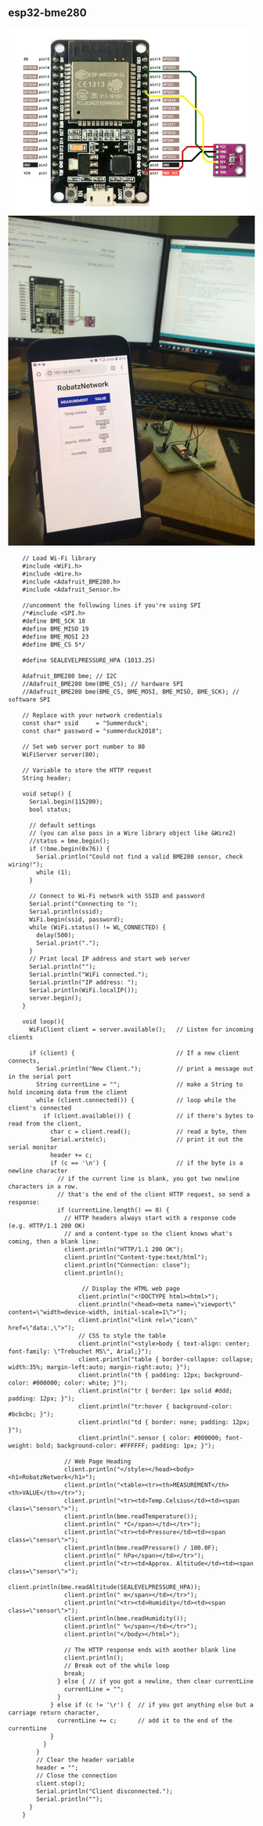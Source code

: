 ## esp32-bme280

![ESP32](https://github.com/Summerduck/esp32-bme280/blob/master/esp32%2Bbme280.png)
![ESP32_live](https://github.com/Summerduck/esp32-bme280/blob/master/photo_2019-02-23_18-18-06.jpg)


        // Load Wi-Fi library
        #include <WiFi.h>
        #include <Wire.h>
        #include <Adafruit_BME280.h>
        #include <Adafruit_Sensor.h>

        //uncomment the following lines if you're using SPI
        /*#include <SPI.h>
        #define BME_SCK 18
        #define BME_MISO 19
        #define BME_MOSI 23
        #define BME_CS 5*/

        #define SEALEVELPRESSURE_HPA (1013.25)

        Adafruit_BME280 bme; // I2C
        //Adafruit_BME280 bme(BME_CS); // hardware SPI
        //Adafruit_BME280 bme(BME_CS, BME_MOSI, BME_MISO, BME_SCK); // software SPI

        // Replace with your network credentials
        const char* ssid     = "Summerduck";
        const char* password = "summerduck2018";

        // Set web server port number to 80
        WiFiServer server(80);

        // Variable to store the HTTP request
        String header;

        void setup() {
          Serial.begin(115200);
          bool status;

          // default settings
          // (you can also pass in a Wire library object like &Wire2)
          //status = bme.begin();  
          if (!bme.begin(0x76)) {
            Serial.println("Could not find a valid BME280 sensor, check wiring!");
            while (1);
          }

          // Connect to Wi-Fi network with SSID and password
          Serial.print("Connecting to ");
          Serial.println(ssid);
          WiFi.begin(ssid, password);
          while (WiFi.status() != WL_CONNECTED) {
            delay(500);
            Serial.print(".");
          }
          // Print local IP address and start web server
          Serial.println("");
          Serial.println("WiFi connected.");
          Serial.println("IP address: ");
          Serial.println(WiFi.localIP());
          server.begin();
        }

        void loop(){
          WiFiClient client = server.available();   // Listen for incoming clients

          if (client) {                             // If a new client connects,
            Serial.println("New Client.");          // print a message out in the serial port
            String currentLine = "";                // make a String to hold incoming data from the client
            while (client.connected()) {            // loop while the client's connected
              if (client.available()) {             // if there's bytes to read from the client,
                char c = client.read();             // read a byte, then
                Serial.write(c);                    // print it out the serial monitor
                header += c;
                if (c == '\n') {                    // if the byte is a newline character
                  // if the current line is blank, you got two newline characters in a row.
                  // that's the end of the client HTTP request, so send a response:
                  if (currentLine.length() == 0) {
                    // HTTP headers always start with a response code (e.g. HTTP/1.1 200 OK)
                    // and a content-type so the client knows what's coming, then a blank line:
                    client.println("HTTP/1.1 200 OK");
                    client.println("Content-type:text/html");
                    client.println("Connection: close");
                    client.println();

                         // Display the HTML web page
                        client.println("<!DOCTYPE html><html>");
                        client.println("<head><meta name=\"viewport\" content=\"width=device-width, initial-scale=1\">");
                        client.println("<link rel=\"icon\" href=\"data:,\">");
                        // CSS to style the table 
                        client.println("<style>body { text-align: center; font-family: \"Trebuchet MS\", Arial;}");
                        client.println("table { border-collapse: collapse; width:35%; margin-left:auto; margin-right:auto; }");
                        client.println("th { padding: 12px; background-color: #000000; color: white; }");
                        client.println("tr { border: 1px solid #ddd; padding: 12px; }");
                        client.println("tr:hover { background-color: #bcbcbc; }");
                        client.println("td { border: none; padding: 12px; }");
                        client.println(".sensor { color: #000000; font-weight: bold; background-color: #FFFFFF; padding: 1px; }");

                    // Web Page Heading
                    client.println("</style></head><body><h1>RobatzNetwork</h1>");
                    client.println("<table><tr><th>MEASUREMENT</th><th>VALUE</th></tr>");
                    client.println("<tr><td>Temp.Celsius</td><td><span class=\"sensor\">");
                    client.println(bme.readTemperature());
                    client.println(" *C</span></td></tr>");  
                    client.println("<tr><td>Pressure</td><td><span class=\"sensor\">");
                    client.println(bme.readPressure() / 100.0F);
                    client.println(" hPa</span></td></tr>");
                    client.println("<tr><td>Approx. Altitude</td><td><span class=\"sensor\">");
                    client.println(bme.readAltitude(SEALEVELPRESSURE_HPA));
                    client.println(" m</span></td></tr>"); 
                    client.println("<tr><td>Humidity</td><td><span class=\"sensor\">");
                    client.println(bme.readHumidity());
                    client.println(" %</span></td></tr>"); 
                    client.println("</body></html>");

                    // The HTTP response ends with another blank line
                    client.println();
                    // Break out of the while loop
                    break;
                  } else { // if you got a newline, then clear currentLine
                    currentLine = "";
                  }
                } else if (c != '\r') {  // if you got anything else but a carriage return character,
                  currentLine += c;      // add it to the end of the currentLine
                }
              }
            }
            // Clear the header variable
            header = "";
            // Close the connection
            client.stop();
            Serial.println("Client disconnected.");
            Serial.println("");
          }
        }
